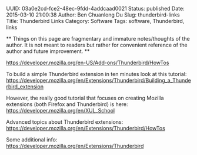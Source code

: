 UUID: 03a0e2cd-fce2-48ec-9fdd-4addcaad0021
Status: published
Date: 2015-03-10 21:00:38
Author: Ben Chuanlong Du
Slug: thunderbird-links
Title: Thunderbird Links
Category: Software
Tags: software, Thunderbird, links

**
Things on this page are
fragmentary and immature notes/thoughts of the author.
It is not meant to readers
but rather for convenient reference of the author and future improvement.
**

https://developer.mozilla.org/en-US/Add-ons/Thunderbird/HowTos

To build a simple Thunderbird extension in ten minutes look at this tutorial:
https://developer.mozilla.org/en/Extensions/Thunderbird/Building_a_Thunderbird_extension

However, the really good tutorial that focuses on creating Mozilla extensions (both Firefox and Thunderbird) is here:
https://developer.mozilla.org/en/XUL_School

Advanced topics about Thunderbird extensions:
https://developer.mozilla.org/en/Extensions/Thunderbird/HowTos

Some additional info:
https://developer.mozilla.org/en/Extensions/Thunderbird

